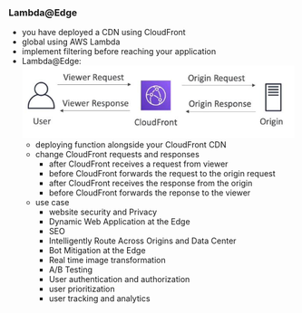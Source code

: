 ### Lambda@Edge
* you have deployed a CDN using CloudFront
* global using AWS Lambda
* implement filtering before reaching your application 
* Lambda@Edge: 
![](images/aim11.jpg)
    * deploying function alongside your CloudFront CDN
    * change CloudFront requests and responses
        * after CloudFront receives a request from viewer
        * before CloudFront forwards the request to the origin request
        * after CloudFront receives the response from the origin
        * before CloudFront forwards the reponse to the viewer 
    * use case
        * website security and Privacy
        * Dynamic Web Application at the Edge
        * SEO
        * Intelligently Route Across Origins and Data Center
        * Bot Mitigation at the Edge
        * Real time image transformation 
        * A/B Testing
        * User authentication and authorization
        * user prioritization
        * user tracking and analytics 
